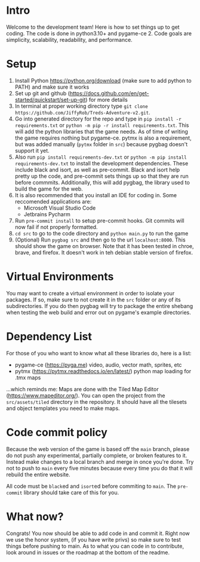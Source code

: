 # Intro
Welcome to the development team!  Here is how to set things up to get coding.  The code is done in python3.10+ and pygame-ce 2.  Code goals are simplicity, scalability, readability, and performance.
# Setup
1. Install Python https://python.org/download (make sure to add python to PATH) and make sure it works
2. Set up git and github (https://docs.github.com/en/get-started/quickstart/set-up-git) for more details
3. In terminal at proper working directory type `git clone https://github.com/JiffyRob/Treds-Adventure-v2.git`.
4. Go into generated directory for the repo and type in `pip install -r requirements.txt` or `python -m pip -r install requirements.txt`.  This will add the python libraries that the game needs.  As of time of writing the game requires nothing but pygame-ce.  pytmx is also a requirement, but was added manually (`pytmx` folder in `src`) because pygbag doesn't support it yet.
6. Also run `pip install requirements-dev.txt` or `python -m pip install requirements-dev.txt` to install the development dependencies.  These include black and isort, as well as pre-commit.  Black and isort help pretty up the code, and pre-commit sets things up so that they are run before commmits.  Additionally, this will add pygbag, the library used to build the game for the web.
7. It is also recommended that you install an IDE for coding in.  Some reccomended applications are:
   - Microsoft Visual Studio Code
   - Jetbrains Pycharm
8. Run `pre-commit install` to setup pre-commit hooks.  Git commits will now fail if not properly formatted.
9. `cd src` to go to the code directory and `python main.py` to run the game
10. (Optional) Run `pygbag src` and then go to the url `localhost:8000`.  This should show the game on browser.  Note that it has been tested in chroe, brave, and firefox.  It doesn't work in teh debian stable version of firefox.

# Virtual Environments
You may want to create a virtual environment in order to isolate your packages.  If so, make sure to not create it in the `src` folder or any of its subdirectories.  If you do then pygbag will try to package the entire shebang when testing the web build and error out on pygame's example directories.

# Dependency List
For those of you who want to know what all these libraries do, here is a list:
 - pygame-ce (https://pyga.me) video, audio, vector math, sprites, etc
 - pytmx (https://pytmx.readthedocs.io/en/latest/) python map loading for .tmx maps

...which reminds me:
Maps are done with the Tiled Map Editor (https://www.mapeditor.org/).  You can open the project from the `src/assets/tiled` directory in the repository.  It should have all the tilesets and object templates you need to make maps.

# Code commit policy
Because the web version of the game is based off the `main` branch, please do not push any experimental, partially complete, or broken features to it.  Instead make changes to a local branch and merge in once you're done.  Try not to push to `main` every five minutes because every time you do that it will rebuild the entire website.

All code must be `black`ed and `isort`ed before commiting to `main`.  The `pre-commit` library should take care of this for you.

# What now?
Congrats!  You now should be able to add code in and commit it.  Right now we use the honor system, (if you have write privs) so make sure to test things before pushing to main.  As to what you can code in to contribute, look around in issues or the roadmap at the bottom of the readme.

